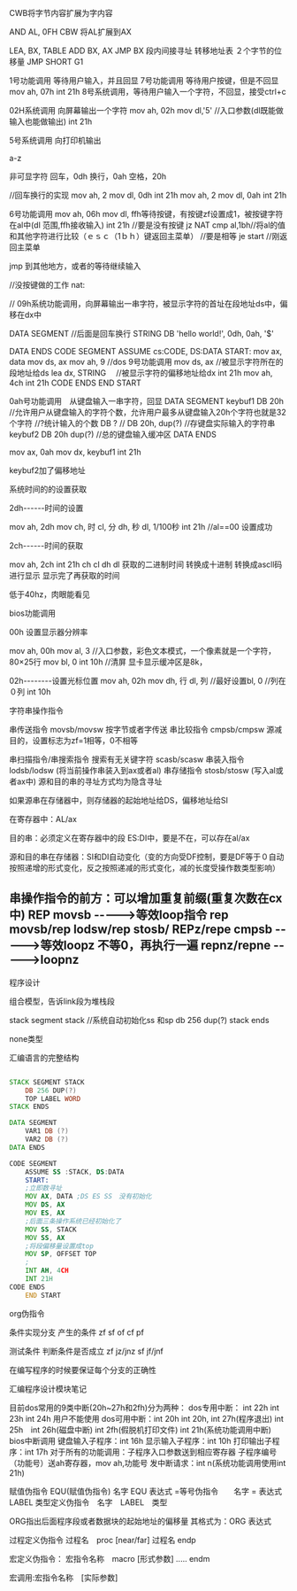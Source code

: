 CWB将字节内容扩展为字内容

AND AL, 0FH
CBW
将AL扩展到AX

LEA, BX, TABLE
ADD BX, AX
JMP BX
段内间接寻址
转移地址表
２个字节的位移量
JMP SHORT G1

1号功能调用
等待用户输入，并且回显
7号功能调用
等待用户按键，但是不回显
mov ah, 07h
int 21h
8号系统调用，等待用户输入一个字符，不回显，接受ctrl+c

02H系统调用
向屏幕输出一个字符
mov ah, 02h
mov dl,'5' //入口参数(dl既能做输入也能做输出)
int 21h

5号系统调用
向打印机输出

a-z

非可显字符
回车，0dh
换行，0ah
空格，20h

//回车换行的实现
mov ah, 2
mov dl, 0dh
int 21h
mov ah, 2
mov dl, 0ah
int 21h


6号功能调用
mov ah, 06h
mov dl, ffh等待按键，有按键zf设置成1，被按键字符在al中(dl 范围,ffh接收输入)
int 21h //要是没有按键
jz  NAT
cmp al,1bh//将al的值和其他字符进行比较（ｅｓｃ（1ｂｈ）键返回主菜单）
//要是相等
je start //刚返回主菜单

jmp 到其他地方，或者的等待继续输入

//没按键做的工作
nat:

//
09h系统功能调用，向屏幕输出一串字符，被显示字符的首址在段地址ds中，偏移在dx中

DATA SEGMENT 
    //后面是回车换行
    STRING DB 'hello world!', 0dh, 0ah, '$'
    
DATA ENDS
CODE SEGMENT 
    ASSUME cs:CODE, DS:DATA
    START:
        mov ax, data
        mov ds, ax
        mov ah, 9 //dos 9号功能调用
        mov ds, ax //被显示字符所在的段地址给ds
        lea dx, STRING 　//被显示字符的偏移地址给dx
        int 21h
     mov ah, 4ch
     int 21h
CODE ENDS
    END START

0ah号功能调用　从键盘输入一串字符，回显
DATA SEGMENT 
    keybuf1 DB 20h //允许用户从键盘输入的字符个数，允许用户最多从键盘输入20h个字符也就是32个字符
    //?统计输入的个数
            DB ?
    //        DB 20h, dup(?) //存键盘实际输入的字符串
    keybuf2 DB 20h dup(?) //总的键盘输入缓冲区
DATA ENDS

mov ax, 0ah
mov dx, keybuf1
int 21h

keybuf2加了偏移地址

系统时间的的设置获取

2dh------时间的设置

mov ah, 2dh 
mov ch, 时
    cl, 分
    dh, 秒
    dl, 1/100秒
int 21h
//al==00 设置成功

2ch------时间的获取

mov ah, 2ch
int 21h
    ch
    cl
    dh
    dl
获取的二进制时间
转换成十进制
转换成ascll码进行显示
显示完了再获取的时间

低于40hz，肉眼能看见

bios功能调用

00h   设置显示器分辨率

mov ah, 00h
mov al, 3 //入口参数，彩色文本模式，一个像素就是一个字符，80×25行
mov bl, 0
int 10h //清屏
显卡显示缓冲区是8k，

02h--------设置光标位置
mov ah, 02h
mov dh, 行
    dl, 列
//最好设置bl, 0 //列在０列
int 10h

字符串操作指令

串传送指令
movsb/movsw 按字节或者字传送
串比较指令 cmpsb/cmpsw 源减目的，设置标志为zf=1相等，0不相等

串扫描指令/串搜索指令
搜索有无关键字符
scasb/scasw
串装入指令
lodsb/lodsw
(将当前操作串装入到ax或者al)
串存储指令
stosb/stosw
(写入al或者ax中)
源和目的串的寻址方式均为隐含寻址

如果源串在存储器中，则存储器的起始地址给DS，偏移地址给SI

在寄存器中：AL/ax

目的串：必须定义在寄存器中的段 ES:DI中，要是不在，可以存在al/ax

源和目的串在存储器：SI和DI自动变化（变的方向受DF控制，要是DF等于０自动按照递增的形式变化，反之按照递减的形式变化，减的长度受操作数类型影响）

串操作指令的前方：可以增加重复前缀(重复次数在cx中)
REP movsb ----->等效loop指令  rep movsb/rep lodsw/rep stosb/
REPz/repe cmpsb ----->等效loopz  不等0，再执行一遍
repnz/repne ----->loopnz
----------------------------------------------------
程序设计

组合模型，告诉link段为堆栈段

stack segment stack  //系统自动初始化ss 和sp
    db 256 dup(?)
stack ends 

none类型

汇编语言的完整结构
```asm

STACK SEGMENT STACK 
    DB 256 DUP(?)
    TOP LABEL WORD
STACK ENDS

DATA SEGMENT 
    VAR1 DB (?)
    VAR2 DB (?)
DATA ENDS

CODE SEGMENT 
    ASSUME SS :STACK, DS:DATA
    START:
    ;立即数寻址
    MOV AX, DATA ;DS ES SS　没有初始化
    MOV DS, AX
    MOV ES, AX
    ;后面三条操作系统已经初始化了
    MOV SS, STACK
    MOV SS, AX
    ;将段偏移量设置成top
    MOV SP, OFFSET TOP
    ;
    INT AH, 4CH
    INT 21H
CODE ENDS
    END START 
```
org伪指令


条件实现分支
产生的条件
zf
sf
of
cf
pf

测试条件
判断条件是否成立
zf  jz/jnz
sf jf/jnf

在编写程序的时候要保证每个分支的正确性

汇编程序设计模块笔记

目前dos常用的9类中断(20h~27h和2fh)分为两种：
dos专用中断：
int 22h  int 23h   int 24h 用户不能使用
dos可用中断：int 20h
int 20h, int 27h(程序退出)
int 25h　int 26h(磁盘中断)
int 2fh(假脱机打印文件)
int 21h(系统功能调用中断)
bios中断调用
键盘输入子程序：int 16h
显示输入子程序：int 10h
打印输出子程序：int 17h
对于所有的功能调用：子程序入口参数送到相应寄存器
子程序编号（功能号）送ah寄存器，mov ah,功能号
发中断请求：int n(系统功能调用使用int 21h)

赋值伪指令
EQU(赋值伪指令) 名字 EQU 表达式
=等号伪指令　　名字 = 表达式
LABEL 类型定义伪指令　名字　LABEL　类型

ORG指出后面程序段或者数据块的起始地址的偏移量
其格式为：ORG  表达式

过程定义伪指令
过程名　proc [near/far]
过程名 endp

宏定义伪指令：
宏指令名称　macro [形式参数]
.....
endm

宏调用:宏指令名称　[实际参数]


